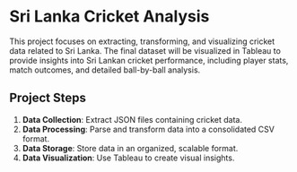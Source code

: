 # Sri Lanka Cricket Analysis

This project focuses on extracting, transforming, and visualizing cricket data related to Sri Lanka. The final dataset will be visualized in Tableau to provide insights into Sri Lankan cricket performance, including player stats, match outcomes, and detailed ball-by-ball analysis.

## Project Steps
1. **Data Collection**: Extract JSON files containing cricket data.
2. **Data Processing**: Parse and transform data into a consolidated CSV format.
3. **Data Storage**: Store data in an organized, scalable format.
4. **Data Visualization**: Use Tableau to create visual insights.


